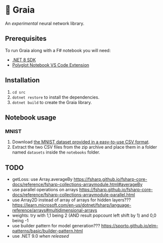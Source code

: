 # 🌄 Graia

An *experimental* neural network library.

## Prerequisites

To run Graia along with a F# notebook you will need:

- [.NET 8 SDK](https://dotnet.microsoft.com/en-us/download)
- [Polyglot Notebook VS Code Extension](https://marketplace.visualstudio.com/items?itemName=ms-dotnettools.dotnet-interactive-vscode)

## Installation

1. `cd src`
1. `dotnet restore` to install the dependencies.
1. `dotnet build` to create the Graia library.

## Notebook usage

### MNIST

1. Download [the MNIST dataset provided in a easy-to-use CSV format](https://www.kaggle.com/datasets/oddrationale/mnist-in-csv).
1. Extract the two CSV files from the zip archive and place them in a folder named `datasets` inside the `notebooks` folder.

## TODO

- getLoss: use Array.averageBy https://fsharp.github.io/fsharp-core-docs/reference/fsharp-collections-arraymodule.html#averageBy
- use parallel operations on arrays https://fsharp.github.io/fsharp-core-docs/reference/fsharp-collections-arraymodule-parallel.html
- use Array2D instead of array of arrays for hidden layers??? https://learn.microsoft.com/en-us/dotnet/fsharp/language-reference/arrays#multidimensional-arrays
- weights: try with 1,1 being 2 (AND result popcount left shift by 1) and 0,0 being -1
- use builder pattern for model generation??? https://sporto.github.io/elm-patterns/basic/builder-pattern.html
- use .NET 9.0 *when released*
